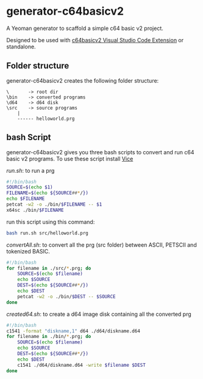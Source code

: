 # generator-c64basicv2

A Yeoman generator to scaffold a simple c64 basic v2 project.

Designed to be used with [c64basicv2 Visual Studio Code Extension](https://marketplace.visualstudio.com/items?itemName=gverduci.c64basicv2) or standalone.

## Folder structure

generator-c64basicv2 creates the following folder structure:

```
\       -> root dir
\bin    -> converted programs
\d64    -> d64 disk
\src    -> source programs
    |
    ------ helloworld.prg
```

## bash Script

generator-c64basicv2 gives you three bash scripts to convert and run c64 basic v2 programs. To use these script install [Vice](https://vice-emu.sourceforge.io/)

*run.sh*: to run a prg

```bash
#!/bin/bash
SOURCE=$(echo $1)
FILENAME=$(echo ${SOURCE##*/})
echo $FILENAME
petcat -w2 -o ./bin/$FILENAME -- $1
x64sc ./bin/$FILENAME
```

run this script using this command:

```bash
bash run.sh src/helloworld.prg
```


*convertAll.sh*: to convert all the prg (src folder) between ASCII, PETSCII and tokenized BASIC.

```bash
#!/bin/bash
for filename in ./src/*.prg; do
    SOURCE=$(echo $filename)
    echo $SOURCE
    DEST=$(echo ${SOURCE##*/})
    echo $DEST
    petcat -w2 -o ./bin/$DEST -- $SOURCE
done
```

*created64.sh*: to create a d64 image disk containing all the converted prg

```bash
#!/bin/bash
c1541 -format "diskname,1" d64 ./d64/diskname.d64
for filename in ./bin/*.prg; do
    SOURCE=$(echo $filename)
    echo $SOURCE
    DEST=$(echo ${SOURCE##*/})
    echo $DEST
    c1541 ./d64/diskname.d64 -write $filename $DEST
done
```